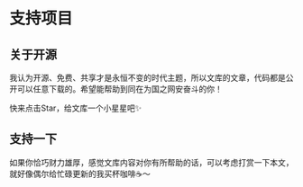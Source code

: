 # 支持项目

## 关于开源

我认为开源、免费、共享才是永恒不变的时代主题，所以文库的文章，代码都是公开可以任意下载的。希望能帮助到同在为国之网安奋斗的你！

快来点击Star，给文库一个小星星吧✨





## 支持一下

如果你恰巧财力雄厚，感觉文库内容对你有所帮助的话，可以考虑打赏一下本文，就好像偶尔给忙碌更新的我买杯咖啡☕️～


